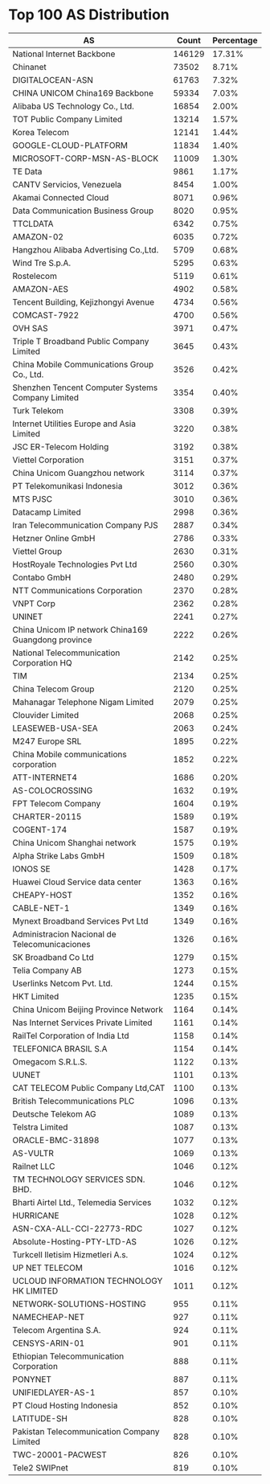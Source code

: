 # Top 100 AS Distribution
| AS | Count | Percentage |
|----|----|----|
| National Internet Backbone | 146129 | 17.31% |
| Chinanet | 73502 | 8.71% |
| DIGITALOCEAN-ASN | 61763 | 7.32% |
| CHINA UNICOM China169 Backbone | 59334 | 7.03% |
| Alibaba US Technology Co., Ltd. | 16854 | 2.00% |
| TOT Public Company Limited | 13214 | 1.57% |
| Korea Telecom | 12141 | 1.44% |
| GOOGLE-CLOUD-PLATFORM | 11834 | 1.40% |
| MICROSOFT-CORP-MSN-AS-BLOCK | 11009 | 1.30% |
| TE Data | 9861 | 1.17% |
| CANTV Servicios, Venezuela | 8454 | 1.00% |
| Akamai Connected Cloud | 8071 | 0.96% |
| Data Communication Business Group | 8020 | 0.95% |
| TTCLDATA | 6342 | 0.75% |
| AMAZON-02 | 6035 | 0.72% |
| Hangzhou Alibaba Advertising Co.,Ltd. | 5709 | 0.68% |
| Wind Tre S.p.A. | 5295 | 0.63% |
| Rostelecom | 5119 | 0.61% |
| AMAZON-AES | 4902 | 0.58% |
| Tencent Building, Kejizhongyi Avenue | 4734 | 0.56% |
| COMCAST-7922 | 4700 | 0.56% |
| OVH SAS | 3971 | 0.47% |
| Triple T Broadband Public Company Limited | 3645 | 0.43% |
| China Mobile Communications Group Co., Ltd. | 3526 | 0.42% |
| Shenzhen Tencent Computer Systems Company Limited | 3354 | 0.40% |
| Turk Telekom | 3308 | 0.39% |
| Internet Utilities Europe and Asia Limited | 3220 | 0.38% |
| JSC ER-Telecom Holding | 3192 | 0.38% |
| Viettel Corporation | 3151 | 0.37% |
| China Unicom Guangzhou network | 3114 | 0.37% |
| PT Telekomunikasi Indonesia | 3012 | 0.36% |
| MTS PJSC | 3010 | 0.36% |
| Datacamp Limited | 2998 | 0.36% |
| Iran Telecommunication Company PJS | 2887 | 0.34% |
| Hetzner Online GmbH | 2786 | 0.33% |
| Viettel Group | 2630 | 0.31% |
| HostRoyale Technologies Pvt Ltd | 2560 | 0.30% |
| Contabo GmbH | 2480 | 0.29% |
| NTT Communications Corporation | 2370 | 0.28% |
| VNPT Corp | 2362 | 0.28% |
| UNINET | 2241 | 0.27% |
| China Unicom IP network China169 Guangdong province | 2222 | 0.26% |
| National Telecommunication Corporation HQ | 2142 | 0.25% |
| TIM | 2134 | 0.25% |
| China Telecom Group | 2120 | 0.25% |
| Mahanagar Telephone Nigam Limited | 2079 | 0.25% |
| Clouvider Limited | 2068 | 0.25% |
| LEASEWEB-USA-SEA | 2063 | 0.24% |
| M247 Europe SRL | 1895 | 0.22% |
| China Mobile communications corporation | 1852 | 0.22% |
| ATT-INTERNET4 | 1686 | 0.20% |
| AS-COLOCROSSING | 1632 | 0.19% |
| FPT Telecom Company | 1604 | 0.19% |
| CHARTER-20115 | 1589 | 0.19% |
| COGENT-174 | 1587 | 0.19% |
| China Unicom Shanghai network | 1575 | 0.19% |
| Alpha Strike Labs GmbH | 1509 | 0.18% |
| IONOS SE | 1428 | 0.17% |
| Huawei Cloud Service data center | 1363 | 0.16% |
| CHEAPY-HOST | 1352 | 0.16% |
| CABLE-NET-1 | 1349 | 0.16% |
| Mynext Broadband Services Pvt Ltd | 1349 | 0.16% |
| Administracion Nacional de Telecomunicaciones | 1326 | 0.16% |
| SK Broadband Co Ltd | 1279 | 0.15% |
| Telia Company AB | 1273 | 0.15% |
| Userlinks Netcom Pvt. Ltd. | 1244 | 0.15% |
| HKT Limited | 1235 | 0.15% |
| China Unicom Beijing Province Network | 1164 | 0.14% |
| Nas Internet Services Private Limited | 1161 | 0.14% |
| RailTel Corporation of India Ltd | 1158 | 0.14% |
| TELEFONICA BRASIL S.A | 1154 | 0.14% |
| Omegacom S.R.L.S. | 1122 | 0.13% |
| UUNET | 1101 | 0.13% |
| CAT TELECOM Public Company Ltd,CAT | 1100 | 0.13% |
| British Telecommunications PLC | 1096 | 0.13% |
| Deutsche Telekom AG | 1089 | 0.13% |
| Telstra Limited | 1087 | 0.13% |
| ORACLE-BMC-31898 | 1077 | 0.13% |
| AS-VULTR | 1069 | 0.13% |
| Railnet LLC | 1046 | 0.12% |
| TM TECHNOLOGY SERVICES SDN. BHD. | 1046 | 0.12% |
| Bharti Airtel Ltd., Telemedia Services | 1032 | 0.12% |
| HURRICANE | 1028 | 0.12% |
| ASN-CXA-ALL-CCI-22773-RDC | 1027 | 0.12% |
| Absolute-Hosting-PTY-LTD-AS | 1026 | 0.12% |
| Turkcell Iletisim Hizmetleri A.s. | 1024 | 0.12% |
| UP NET TELECOM | 1016 | 0.12% |
| UCLOUD INFORMATION TECHNOLOGY HK LIMITED | 1011 | 0.12% |
| NETWORK-SOLUTIONS-HOSTING | 955 | 0.11% |
| NAMECHEAP-NET | 927 | 0.11% |
| Telecom Argentina S.A. | 924 | 0.11% |
| CENSYS-ARIN-01 | 901 | 0.11% |
| Ethiopian Telecommunication Corporation | 888 | 0.11% |
| PONYNET | 887 | 0.11% |
| UNIFIEDLAYER-AS-1 | 857 | 0.10% |
| PT Cloud Hosting Indonesia | 852 | 0.10% |
| LATITUDE-SH | 828 | 0.10% |
| Pakistan Telecommunication Company Limited | 828 | 0.10% |
| TWC-20001-PACWEST | 826 | 0.10% |
| Tele2 SWIPnet | 819 | 0.10% |
